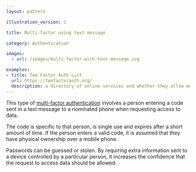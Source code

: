```yaml
---
layout: pattern

illustration_version: 1

title: Multi-factor using text message

category: Authentication

images:
  - url: /images/multi-factor-with-text-message.svg

examples:
- title: Two Factor Auth List
  url: https://twofactorauth.org/
  description: a directory of online services and whether they allow multi-factor authentication
---
```


This type of [multi-factor authentication](https://en.wikipedia.org/wiki/Multi-factor_authentication) involves a person entering a code sent in a text message to a nominated phone when requesting access to data.

The code is specific to that person, is single use and expires after a short amount of time. If the person enters a valid code, it is assumed that they have physical ownership over a mobile phone.

Passwords can be guessed or stolen. By requiring extra information sent to a device controlled by a particular person, it increases the confidence that the request to access data should be allowed.
